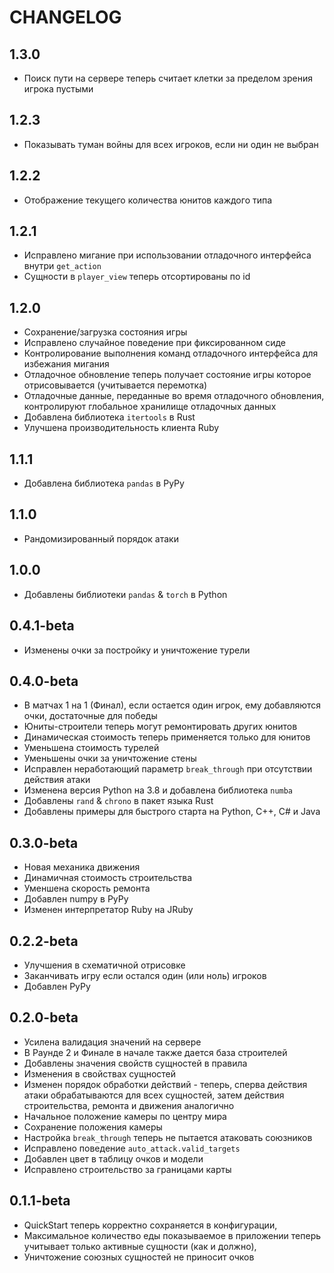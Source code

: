 # CHANGELOG

## 1.3.0

- Поиск пути на сервере теперь считает клетки за пределом зрения игрока пустыми

## 1.2.3

- Показывать туман войны для всех игроков, если ни один не выбран

## 1.2.2

- Отображение текущего количества юнитов каждого типа

## 1.2.1

- Исправлено мигание при использовании отладочного интерфейса внутри `get_action`
- Сущности в `player_view` теперь отсортированы по id

## 1.2.0

- Сохранение/загрузка состояния игры
- Исправлено случайное поведение при фиксированном сиде
- Контролирование выполнения команд отладочного интерфейса для избежания мигания
- Отладочное обновление теперь получает состояние игры которое отрисовывается (учитывается перемотка)
- Отладочные данные, переданные во время отладочного обновления, контролируют глобальное хранилище отладочных данных
- Добавлена библиотека `itertools` в Rust
- Улучшена производительность клиента Ruby

## 1.1.1

- Добавлена библиотека `pandas` в PyPy

## 1.1.0

- Рандомизированный порядок атаки

## 1.0.0

- Добавлены библиотеки `pandas` & `torch` в Python

## 0.4.1-beta

- Изменены очки за постройку и уничтожение турели

## 0.4.0-beta

- В матчах 1 на 1 (Финал), если остается один игрок, ему добавляются очки, достаточные для победы
- Юниты-строители теперь могут ремонтировать других юнитов
- Динамическая стоимость теперь применяется только для юнитов
- Уменьшена стоимость турелей
- Уменьшены очки за уничтожение стены
- Исправлен неработающий параметр `break_through` при отсутствии действия атаки
- Изменена версия Python на 3.8 и добавлена библиотека `numba`
- Добавлены `rand` & `chrono` в пакет языка Rust
- Добавлены примеры для быстрого старта на Python, C++, C# и Java

## 0.3.0-beta

- Новая механика движения
- Динамичная стоимость строительства
- Уменшена скорость ремонта
- Добавлен numpy в PyPy
- Изменен интерпретатор Ruby на JRuby

## 0.2.2-beta

- Улучшения в схематичной отрисовке
- Заканчивать игру если остался один (или ноль) игроков
- Добавлен PyPy

## 0.2.0-beta

- Усилена валидация значений на сервере
- В Раунде 2 и Финале в начале также дается база строителей
- Добавлены значения свойств сущностей в правила
- Изменения в свойствах сущностей
- Изменен порядок обработки действий - теперь, сперва действия атаки обрабатываются для всех сущностей, затем действия строительства, ремонта и движения аналогично
- Начальное положение камеры по центру мира
- Сохранение положения камеры
- Настройка `break_through` теперь не пытается атаковать союзников
- Исправлено поведение `auto_attack.valid_targets`
- Добавлен цвет в таблицу очков и модели
- Исправлено строительство за границами карты

## 0.1.1-beta

- QuickStart теперь корректно сохраняется в конфигурации,
- Максимальное количество еды показываемое в приложении теперь учитывает только активные сущности (как и должно),
- Уничтожение союзных сущностей не приносит очков